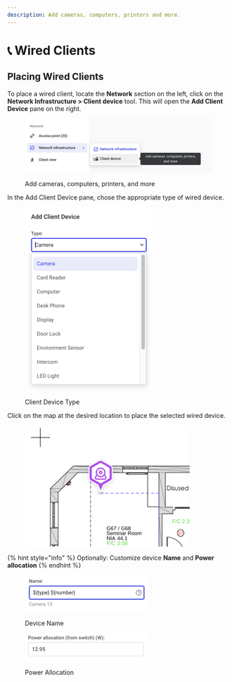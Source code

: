 ```yaml
---
description: Add cameras, computers, printers and more.
---
```


# 📞 Wired Clients

## Placing Wired Clients

To place a wired client, locate the **Network** section on the left, click on the **Network Infrastructure > Client device** tool. This will open the **Add Client Device** pane on the right.

<figure><img src="../.gitbook/assets/image (10).png" alt=""><figcaption><p>Add cameras, computers, printers, and more</p></figcaption></figure>

In the Add Client Device pane, chose the appropriate type of wired device.

<figure><img src="../.gitbook/assets/image (16).png" alt="" width="290"><figcaption><p>Client Device Type</p></figcaption></figure>

Click on the map at the desired location to place the selected wired device.

<figure><img src="../.gitbook/assets/image (8).png" alt="" width="375"><figcaption></figcaption></figure>

{% hint style="info" %}
Optionally: Customize device **Name** and **Power allocation**
{% endhint %}

<figure><img src="../.gitbook/assets/image (2).png" alt="" width="281"><figcaption><p>Device Name</p></figcaption></figure>

<figure><img src="../.gitbook/assets/image (7).png" alt="" width="277"><figcaption><p>Power Allocation</p></figcaption></figure>

